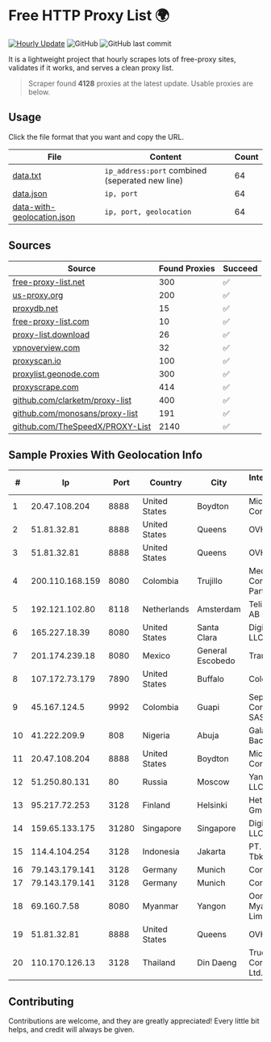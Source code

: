 
# Free HTTP Proxy List 🌍

[![Hourly Update](https://github.com/mertguvencli/http-proxy-list/actions/workflows/main.yml/badge.svg?branch=main)](https://github.com/mertguvencli/http-proxy-list/actions/workflows/main.yml)
![GitHub](https://img.shields.io/github/license/mertguvencli/http-proxy-list)
![GitHub last commit](https://img.shields.io/github/last-commit/mertguvencli/http-proxy-list)

It is a lightweight project that hourly scrapes lots of free-proxy sites, validates if it works, and serves a clean proxy list.


> Scraper found **4128** proxies at the latest update. Usable proxies are below.

## Usage

Click the file format that you want and copy the URL.


|File|Content|Count|
|----|-------|-----|
|[data.txt](https://raw.githubusercontent.com/mertguvencli/http-proxy-list/main/proxy-list/data.txt)|`ip_address:port` combined (seperated new line)|64|
|[data.json](https://raw.githubusercontent.com/mertguvencli/http-proxy-list/main/proxy-list/data.json)|`ip, port`|64|
|[data-with-geolocation.json](https://raw.githubusercontent.com/mertguvencli/http-proxy-list/main/proxy-list/data-with-geolocation.json)|`ip, port, geolocation`|64|

## Sources

|Source|Found Proxies|Succeed|
|------|-------------|-------|
|[free-proxy-list.net](https://free-proxy-list.net)|300|✅|
|[us-proxy.org](https://www.us-proxy.org)|200|✅|
|[proxydb.net](http://proxydb.net)|15|✅|
|[free-proxy-list.com](https://free-proxy-list.com/?page=&port=&type%5B%5D=http&type%5B%5D=https&up_time=0&search=Search)|10|✅|
|[proxy-list.download](https://www.proxy-list.download/HTTP)|26|✅|
|[vpnoverview.com](https://vpnoverview.com/privacy/anonymous-browsing/free-proxy-servers)|32|✅|
|[proxyscan.io](https://www.proxyscan.io)|100|✅|
|[proxylist.geonode.com](https://proxylist.geonode.com/api/proxy-list?limit=300&page=1&sort_by=lastChecked&sort_type=desc&protocols=http,https)|300|✅|
|[proxyscrape.com](https://api.proxyscrape.com/v2/?request=displayproxies&protocol=http&timeout=10000&country=all&ssl=all&anonymity=all)|414|✅|
|[github.com/clarketm/proxy-list](https://raw.githubusercontent.com/clarketm/proxy-list/master/proxy-list-raw.txt)|400|✅|
|[github.com/monosans/proxy-list](https://raw.githubusercontent.com/monosans/proxy-list/main/proxies/http.txt)|191|✅|
|[github.com/TheSpeedX/PROXY-List](https://raw.githubusercontent.com/TheSpeedX/PROXY-List/master/http.txt)|2140|✅|


## Sample Proxies With Geolocation Info

|#|Ip|Port|Country|City|Internet Service Provider|
|-|--|----|-------|----|-------------------------|
|1|20.47.108.204|8888|United States|Boydton|Microsoft Corporation|
|2|51.81.32.81|8888|United States|Queens|OVH SAS|
|3|51.81.32.81|8888|United States|Queens|OVH SAS|
|4|200.110.168.159|8080|Colombia|Trujillo|Media Commerce Partners S.A|
|5|192.121.102.80|8118|Netherlands|Amsterdam|Telia Company AB|
|6|165.227.18.39|8080|United States|Santa Clara|DigitalOcean, LLC|
|7|201.174.239.18|8080|Mexico|General Escobedo|Transtelco Inc|
|8|107.172.73.179|7890|United States|Buffalo|ColoCrossing|
|9|45.167.124.5|9992|Colombia|Guapi|Sepcom Comunicaciones SAS|
|10|41.222.209.9|808|Nigeria|Abuja|Galaxy Backbone PLC|
|11|20.47.108.204|8888|United States|Boydton|Microsoft Corporation|
|12|51.250.80.131|80|Russia|Moscow|Yandex.Cloud LLC|
|13|95.217.72.253|3128|Finland|Helsinki|Hetzner Online GmbH|
|14|159.65.133.175|31280|Singapore|Singapore|DigitalOcean, LLC|
|15|114.4.104.254|3128|Indonesia|Jakarta|PT. INDOSAT Tbk|
|16|79.143.179.141|3128|Germany|Munich|Contabo GmbH|
|17|79.143.179.141|3128|Germany|Munich|Contabo GmbH|
|18|69.160.7.58|8080|Myanmar|Yangon|Ooredoo Myanmar Limited|
|19|51.81.32.81|8888|United States|Queens|OVH SAS|
|20|110.170.126.13|3128|Thailand|Din Daeng|True Internet Corporation CO. Ltd.|



## Contributing

Contributions are welcome, and they are greatly appreciated! Every
little bit helps, and credit will always be given.

